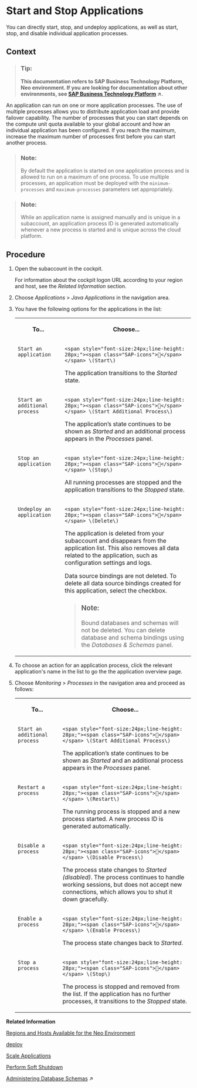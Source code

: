<!-- loio7612f03c711e1014839a8273b0e91070 -->

<link rel="stylesheet" type="text/css" href="../css/sap-icons.css"/>

# Start and Stop Applications

You can directly start, stop, and undeploy applications, as well as start, stop, and disable individual application processes.



## Context

> ### Tip:  
> **This documentation refers to SAP Business Technology Platform, Neo environment. If you are looking for documentation about other environments, see [SAP Business Technology Platform](https://help.sap.com/viewer/65de2977205c403bbc107264b8eccf4b/Cloud/en-US/6a2c1ab5a31b4ed9a2ce17a5329e1dd8.html "SAP Business Technology Platform (SAP BTP) is an integrated offering comprised of four technology portfolios: database and data management, application development and integration, analytics, and intelligent technologies. The platform offers users the ability to turn data into business value, compose end-to-end business processes, and build and extend SAP applications quickly.") :arrow_upper_right:.**

An application can run on one or more application processes. The use of multiple processes allows you to distribute application load and provide failover capability. The number of processes that you can start depends on the compute unit quota available to your global account and how an individual application has been configured. If you reach the maximum, increase the maximum number of processes first before you can start another process.

> ### Note:  
> By default the application is started on one application process and is allowed to run on a maximum of one process. To use multiple processes, an application must be deployed with the `minimum-processes` and `maximum-processes` parameters set appropriately.

> ### Note:  
> While an application name is assigned manually and is unique in a subaccount, an application process ID is generated automatically whenever a new process is started and is unique across the cloud platform.



<a name="loio7612f03c711e1014839a8273b0e91070__steps_txs_4v4_zl"/>

## Procedure

1.  Open the subaccount in the cockpit.

    For information about the cockpit logon URL according to your region and host, see the *Related Information* section.

2.  Choose *Applications* \> *Java Applications* in the navigation area.

3.  You have the following options for the applications in the list:


    <table>
    <tr>
    <th valign="top">

    To...


    
    </th>
    <th valign="top">

    Choose...


    
    </th>
    </tr>
    <tr>
    <td valign="top">
    
        Start an application


    
    </td>
    <td valign="top">
    
        <span style="font-size:24px;line-height: 28px;"><span class="SAP-icons"></span></span> \(Start\)

    The application transitions to the *Started* state.


    
    </td>
    </tr>
    <tr>
    <td valign="top">
    
        Start an additional process


    
    </td>
    <td valign="top">
    
        <span style="font-size:24px;line-height: 28px;"><span class="SAP-icons"></span></span> \(Start Additional Process\)

    The application’s state continues to be shown as *Started* and an additional process appears in the *Processes* panel.


    
    </td>
    </tr>
    <tr>
    <td valign="top">
    
        Stop an application


    
    </td>
    <td valign="top">
    
        <span style="font-size:24px;line-height: 28px;"><span class="SAP-icons"></span></span> \(Stop\)

    All running processes are stopped and the application transitions to the *Stopped* state.


    
    </td>
    </tr>
    <tr>
    <td valign="top">
    
        Undeploy an application


    
    </td>
    <td valign="top">
    
        <span style="font-size:24px;line-height: 28px;"><span class="SAP-icons"></span></span> \(Delete\)

    The application is deleted from your subaccount and disappears from the application list. This also removes all data related to the application, such as configuration settings and logs.

    Data source bindings are not deleted. To delete all data source bindings created for this application, select the checkbox.

    > ### Note:  
    > Bound databases and schemas will not be deleted. You can delete database and schema bindings using the *Databases & Schemas* panel.


    
    </td>
    </tr>
    </table>
    
4.  To choose an action for an application process, click the relevant application's name in the list to go the the application overview page.

5.  Choose *Monitoring* \> *Processes* in the navigation area and proceed as follows:


    <table>
    <tr>
    <th valign="top">

    To...


    
    </th>
    <th valign="top">

    Choose...


    
    </th>
    </tr>
    <tr>
    <td valign="top">
    
        Start an additional process


    
    </td>
    <td valign="top">
    
        <span style="font-size:24px;line-height: 28px;"><span class="SAP-icons"></span></span> \(Start Additional Process\)

    The application’s state continues to be shown as *Started* and an additional process appears in the *Processes* panel.


    
    </td>
    </tr>
    <tr>
    <td valign="top">
    
        Restart a process


    
    </td>
    <td valign="top">
    
        <span style="font-size:24px;line-height: 28px;"><span class="SAP-icons"></span></span> \(Restart\)

    The running process is stopped and a new process started. A new process ID is generated automatically.


    
    </td>
    </tr>
    <tr>
    <td valign="top">
    
        Disable a process


    
    </td>
    <td valign="top">
    
        <span style="font-size:24px;line-height: 28px;"><span class="SAP-icons"></span></span> \(Disable Process\)

    The process state changes to *Started \(disabled\)*. The process continues to handle working sessions, but does not accept new connections, which allows you to shut it down gracefully.


    
    </td>
    </tr>
    <tr>
    <td valign="top">
    
        Enable a process


    
    </td>
    <td valign="top">
    
        <span style="font-size:24px;line-height: 28px;"><span class="SAP-icons"></span></span> \(Enable Process\)

    The process state changes back to *Started*.


    
    </td>
    </tr>
    <tr>
    <td valign="top">
    
        Stop a process


    
    </td>
    <td valign="top">
    
        <span style="font-size:24px;line-height: 28px;"><span class="SAP-icons"></span></span> \(Stop\)

    The process is stopped and removed from the list. If the application has no further processes, it transitions to the *Stopped* state.


    
    </td>
    </tr>
    </table>
    

**Related Information**  


[Regions and Hosts Available for the Neo Environment](../10-concepts-neo/regions-and-hosts-available-for-the-neo-environment-d722f7c.md "Each region represents a geographical location (for example, Europe, US East) where applications, data, or services are hosted.")

[deploy](deploy-937db4f.md "Deploying an application publishes it to SAP BTP. Use the optional parameters to make some specific configurations of the deployed application.")

[Scale Applications](scale-applications-745781b.md "Each application is started on a dedicated SAP BTP Runtime. One application can be started on one or many application processes, according to the compute unit quota that you have.")

[Perform Soft Shutdown](perform-soft-shutdown-17e8e96.md "Soft shutdown enables an operator to stop an application or application process in a way that no data is lost. Using soft shutdown gives sufficient time to finish serving end user requests or background jobs.")

[Administering Database Schemas](https://help.sap.com/viewer/d4790b2de2f4429db6f3dff54e4d7b3a/Cloud/en-US/2040a8a60de84c09994f64f74896b18f.html "An overview of the different tasks you can perform to administer database schemas in the Neo environment.") :arrow_upper_right:

